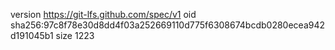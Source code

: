 version https://git-lfs.github.com/spec/v1
oid sha256:97c8f78e30d8dd4f03a252669110d775f6308674bcdb0280ecea942d191045b1
size 1223
